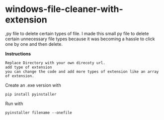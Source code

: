 # windows-file-cleaner-with-extension
,py file to delete certain types of file. I made this small py file to delete certain unnecessary file types because it was becoming a hassle to click one by one and then delete. 

**Instructions**

```
Replace Directory with your own direcoty url.
add type of extension
you can change the code and add more types of extension like an array of extension.
```


Create an .exe version with 

```
pip install pyinstaller
```

Run with

```
pyinstaller filename --onefile
```

